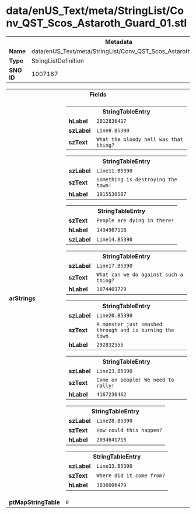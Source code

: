 <h1>data/enUS_Text/meta/StringList/Conv_QST_Scos_Astaroth_Guard_01.stl</h1><table><tr><th colspan="100%">Metadata</th></tr><tr><td><b>Name</b></td><td>data/enUS_Text/meta/StringList/Conv_QST_Scos_Astaroth_Guard_01.stl</td></tr><tr><td><b>Type</b></td><td>StringListDefinition</td></tr><tr><td><b>SNO ID</b></td><td>1007167</td></tr></table>

<table><tr><th colspan="100%">Fields</th></tr><tr><td><b>arStrings</b></td><td><table><tr><th colspan="100%">StringTableEntry</th></tr><tr><td><b>hLabel</b></td><td><code>2012836417</code></td></tr><tr><td><b>szLabel</b></td><td><code>Line8.B5390</code></td></tr><tr><td><b>szText</b></td><td><code>What the bloody hell was that thing?</code></td></tr></table>


<table><tr><th colspan="100%">StringTableEntry</th></tr><tr><td><b>szLabel</b></td><td><code>Line11.B5390</code></td></tr><tr><td><b>szText</b></td><td><code>Something is destroying the town!</code></td></tr><tr><td><b>hLabel</b></td><td><code>1915530507</code></td></tr></table>


<table><tr><th colspan="100%">StringTableEntry</th></tr><tr><td><b>szText</b></td><td><code>People are dying in there!</code></td></tr><tr><td><b>hLabel</b></td><td><code>1494967118</code></td></tr><tr><td><b>szLabel</b></td><td><code>Line14.B5390</code></td></tr></table>


<table><tr><th colspan="100%">StringTableEntry</th></tr><tr><td><b>szLabel</b></td><td><code>Line17.B5390</code></td></tr><tr><td><b>szText</b></td><td><code>What can we do against such a thing?</code></td></tr><tr><td><b>hLabel</b></td><td><code>1074403729</code></td></tr></table>


<table><tr><th colspan="100%">StringTableEntry</th></tr><tr><td><b>szLabel</b></td><td><code>Line20.B5390</code></td></tr><tr><td><b>szText</b></td><td><code>A monster just smashed through and is burning the town.</code></td></tr><tr><td><b>hLabel</b></td><td><code>292832555</code></td></tr></table>


<table><tr><th colspan="100%">StringTableEntry</th></tr><tr><td><b>szLabel</b></td><td><code>Line23.B5390</code></td></tr><tr><td><b>szText</b></td><td><code>Come on people! We need to rally!</code></td></tr><tr><td><b>hLabel</b></td><td><code>4167236462</code></td></tr></table>


<table><tr><th colspan="100%">StringTableEntry</th></tr><tr><td><b>szLabel</b></td><td><code>Line28.B5390</code></td></tr><tr><td><b>szText</b></td><td><code>How could this happen?</code></td></tr><tr><td><b>hLabel</b></td><td><code>2034641715</code></td></tr></table>


<table><tr><th colspan="100%">StringTableEntry</th></tr><tr><td><b>szLabel</b></td><td><code>Line33.B5390</code></td></tr><tr><td><b>szText</b></td><td><code>Where did it come from?</code></td></tr><tr><td><b>hLabel</b></td><td><code>3836006479</code></td></tr></table>


</td></tr><tr><td><b>ptMapStringTable</b></td><td><code>0</code></td></tr></table>

